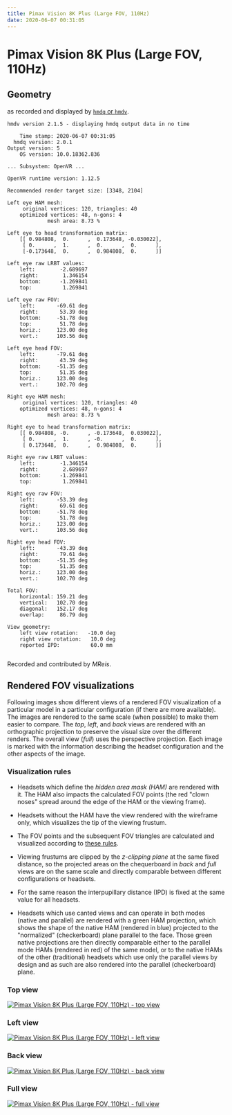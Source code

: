 ```yaml
---
title: Pimax Vision 8K Plus (Large FOV, 110Hz)
date: 2020-06-07 00:31:05
---
```

# Pimax Vision 8K Plus (Large FOV, 110Hz)

## Geometry

as recorded and displayed by [`hmdq` or `hmdv`](https://github.com/risa2000/hmdq).
```
hmdv version 2.1.5 - displaying hmdq output data in no time

    Time stamp: 2020-06-07 00:31:05
  hmdq version: 2.0.1
Output version: 5
    OS version: 10.0.18362.836

... Subsystem: OpenVR ...

OpenVR runtime version: 1.12.5

Recommended render target size: [3348, 2104]

Left eye HAM mesh:
     original vertices: 120, triangles: 40
    optimized vertices: 48, n-gons: 4
             mesh area: 8.73 %

Left eye to head transformation matrix:
    [[ 0.984808,  0.      ,  0.173648, -0.030022],
     [ 0.      ,  1.      ,  0.      ,  0.      ],
     [-0.173648,  0.      ,  0.984808,  0.      ]]

Left eye raw LRBT values:
    left:        -2.689697
    right:        1.346154
    bottom:      -1.269841
    top:          1.269841

Left eye raw FOV:
    left:       -69.61 deg
    right:       53.39 deg
    bottom:     -51.78 deg
    top:         51.78 deg
    horiz.:     123.00 deg
    vert.:      103.56 deg

Left eye head FOV:
    left:       -79.61 deg
    right:       43.39 deg
    bottom:     -51.35 deg
    top:         51.35 deg
    horiz.:     123.00 deg
    vert.:      102.70 deg

Right eye HAM mesh:
     original vertices: 120, triangles: 40
    optimized vertices: 48, n-gons: 4
             mesh area: 8.73 %

Right eye to head transformation matrix:
    [[ 0.984808, -0.      , -0.173648,  0.030022],
     [ 0.      ,  1.      , -0.      ,  0.      ],
     [ 0.173648,  0.      ,  0.984808,  0.      ]]

Right eye raw LRBT values:
    left:        -1.346154
    right:        2.689697
    bottom:      -1.269841
    top:          1.269841

Right eye raw FOV:
    left:       -53.39 deg
    right:       69.61 deg
    bottom:     -51.78 deg
    top:         51.78 deg
    horiz.:     123.00 deg
    vert.:      103.56 deg

Right eye head FOV:
    left:       -43.39 deg
    right:       79.61 deg
    bottom:     -51.35 deg
    top:         51.35 deg
    horiz.:     123.00 deg
    vert.:      102.70 deg

Total FOV:
    horizontal: 159.21 deg
    vertical:   102.70 deg
    diagonal:   152.17 deg
    overlap:     86.79 deg

View geometry:
    left view rotation:   -10.0 deg
    right view rotation:   10.0 deg
    reported IPD:          60.0 mm


```
Recorded and contributed by _MReis_.

## Rendered FOV visualizations

Following images show different views of a rendered FOV visualization of a
particular model in a particular configuration (if there are more available).
The images are rendered to the same scale (when possible) to make them easier
to compare. The _top_, _left_, and _back_ views are rendered with an
orthographic projection to preserve the visual size over the different renders.
The overall view (_full_) uses the perspective projection. Each image is marked
with the information describing the headset configuration and the other aspects
of the image.

### Visualization rules

* Headsets which define the _hidden area mask (HAM)_ are rendered with it. The
  HAM also impacts the calculated FOV points (the red "clown noses" spread
  around the edge of the HAM or the viewing frame).

* Headsets without the HAM have the view rendered with the wireframe only, which
  visualizes the tip of the viewing frustum.

* The FOV points and the subsequent FOV triangles are calculated and visualized
  according to [these
  rules](https://risa2000.github.io/vrdocs/docs/hmd_fov_calculation).

* Viewing frustums are clipped by the _z-clipping plane_ at the same fixed
  distance, so the projected areas on the chequerboard in _back_ and _full_
  views are on the same scale and directly comparable between different
  configurations or headsets.

* For the same reason the interpupillary distance (IPD) is fixed at the same
  value for all headsets.

* Headsets which use canted views and can operate in both modes (native and
  parallel) are rendered with a green HAM projection, which shows the shape of
  the native HAM (rendered in blue) projected to the "normalized"
  (checkerboard) plane parallel to the face. Those green native projections are
  then directly comparable either to the parallel mode HAMs (rendered in red)
  of the same model, or to the native HAMs of the other (traditional) headsets
  which use only the parallel views by design and as such are also rendered
  into the parallel (checkerboard) plane.

### Top view
[![Pimax Vision 8K Plus (Large FOV, 110Hz) - top view](../images/PimaxVision8KPlus_Large_Native_R110_top.dmx.png)](../images/PimaxVision8KPlus_Large_Native_R110_top.dmx.png)

### Left view
[![Pimax Vision 8K Plus (Large FOV, 110Hz) - left view](../images/PimaxVision8KPlus_Large_Native_R110_left.dmx.png)](../images/PimaxVision8KPlus_Large_Native_R110_left.dmx.png)

### Back view
[![Pimax Vision 8K Plus (Large FOV, 110Hz) - back view](../images/PimaxVision8KPlus_Large_Native_R110_back.dmx.png)](../images/PimaxVision8KPlus_Large_Native_R110_back.dmx.png)

### Full view
[![Pimax Vision 8K Plus (Large FOV, 110Hz) - full view](../images/PimaxVision8KPlus_Large_Native_R110_over.dmx.png)](../images/PimaxVision8KPlus_Large_Native_R110_over.dmx.png)

